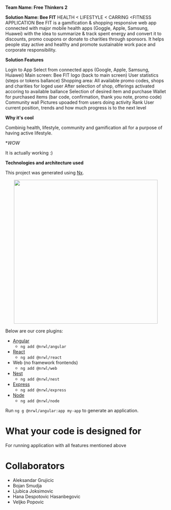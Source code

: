 **Team Name: Free Thinkers 2**

**Solution Name: Bee FIT**
HEALTH
 < LIFESTYLE 
    < CARRING
       <FITNESS
          APPLICATION 
Bee FIT is a gamification & shopping responsive web app connected with major mobile health apps (Goggle, Apple, Samsung, Huawei) with the idea to summarize & track spent energy and convert it to discounts, promo coupons or donate to charities through sponsors. It helps people stay active and healthy and promote sustainable work pace and corporate responsibility.

**Solution Features**

Login to App
Select from connected apps (Google, Apple, Samsung, Huiawei)
Main screen: 
Bee FIT logo (back to main screen)
User statistics (steps or tokens ballance)
Shopping area:
All available promo codes, shops and charities for loged user
After selection of shop, offerings activated accoring to available ballance
Selection of desired item and purchase
Wallet for purchased items (bar code, confirmation, thank you note, promo code)
Community wall
Pictures upoaded from users doing activity
Rank
User current position, trends and how much progress is to the next level

**Why it's cool**
  
 Combinig health, lifestyle, community and gamification all for a purpose of having active lifestyle.
 
**WOW*
  
 It is actually working :)

**Technologies and architecture used**

This project was generated using [Nx](https://nx.dev).

<p style="text-align: center;"><img src="https://raw.githubusercontent.com/nrwl/nx/master/images/nx-logo.png" width="450"></p>

Below are our core plugins:

- [Angular](https://angular.io)
  - `ng add @nrwl/angular`
- [React](https://reactjs.org)
  - `ng add @nrwl/react`
- Web (no framework frontends)
  - `ng add @nrwl/web`
- [Nest](https://nestjs.com)
  - `ng add @nrwl/nest`
- [Express](https://expressjs.com)
  - `ng add @nrwl/express`
- [Node](https://nodejs.org)
  - `ng add @nrwl/node`

Run `ng g @nrwl/angular:app my-app` to generate an application.

# What your code is designed for 

For running application with all features mentioned above

# Collaborators
- Aleksandar Grujicic
- Bojan Smudja
- Ljubica Joksimovic
- Hana Despotovic Hasanbegovic
- Veljko Popovic


